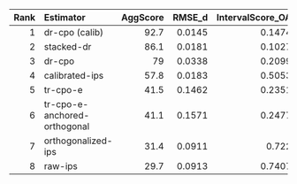 |   Rank | Estimator                    |   AggScore |   RMSE_d |   IntervalScore_OA |   IntervalScore_d |   CalibScore |   CalibScore_d |   SE_GeoMean |   Kendall_tau |   Top1_Acc |   Pairwise_Acc |   Top1_Regret |
|-------:|:-----------------------------|-----------:|---------:|-------------------:|------------------:|-------------:|---------------:|-------------:|--------------:|-----------:|---------------:|--------------:|
|      1 | dr-cpo (calib)               |       92.7 |   0.0145 |             0.1474 |            0.1538 |          5   |            5   |       0.0266 |         0.533 |       92   |           76.7 |        0.0007 |
|      2 | stacked-dr                   |       86.1 |   0.0181 |             0.1027 |            0.1255 |         15.8 |           15.6 |       0.0152 |         0.6   |      100   |           80   |        0      |
|      3 | dr-cpo                       |       79   |   0.0338 |             0.2099 |            0.2144 |          5   |            4.8 |       0.0378 |         0.16  |       60   |           58   |        0.0035 |
|      4 | calibrated-ips               |       57.8 |   0.0183 |             0.5053 |            0.53   |          6.9 |            6.8 |       0.0903 |        -0.227 |       18   |           38.7 |        0.0071 |
|      5 | tr-cpo-e                     |       41.5 |   0.1462 |             0.2351 |            0.2476 |         12.6 |           11   |       0.05   |        -0.333 |       21.9 |           33.3 |        0.0069 |
|      6 | tr-cpo-e-anchored-orthogonal |       41.1 |   0.1571 |             0.2477 |            0.2582 |         14.3 |           13.7 |       0.0468 |        -0.067 |       32   |           46.7 |        0.006  |
|      7 | orthogonalized-ips           |       31.4 |   0.0911 |             0.722  |            0.7253 |          5.5 |            5.3 |       0.182  |        -0.173 |       26   |           41.3 |        0.0064 |
|      8 | raw-ips                      |       29.7 |   0.0913 |             0.7407 |            0.7467 |          5.5 |            5.6 |       0.1859 |        -0.187 |       24   |           40.7 |        0.0066 |